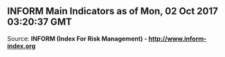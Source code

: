 ## INFORM Main Indicators as of Mon, 02 Oct 2017 03:20:37 GMT

Source: **INFORM (Index For Risk Management) - http://www.inform-index.org**